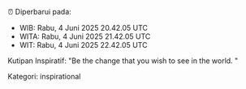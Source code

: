 ⏰ Diperbarui pada:
- WIB: Rabu, 4 Juni 2025 20.42.05 UTC
- WITA: Rabu, 4 Juni 2025 21.42.05 UTC
- WIT: Rabu, 4 Juni 2025 22.42.05 UTC

Kutipan Inspiratif:
"Be the change that you wish to see in the world. "


Kategori: inspirational

